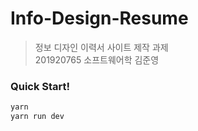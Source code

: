 # Info-Design-Resume
> 정보 디자인 이력서 사이트 제작 과제</br>201920765 소프트웨어학 김준영

### Quick Start!
```bash
yarn
yarn run dev
```
